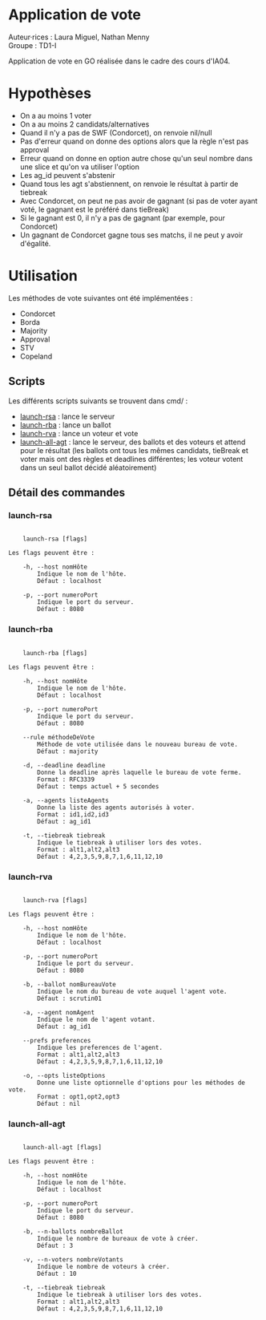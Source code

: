 # Application de vote

Auteur·rices : Laura Miguel, Nathan Menny   
Groupe : TD1-I

Application de vote en GO réalisée dans le cadre des cours d'IA04.

# Hypothèses
* On a au moins 1 voter
* On a au moins 2 candidats/alternatives
* Quand il n'y a pas de SWF (Condorcet), on renvoie nil/null
* Pas d'erreur quand on donne des options alors que la règle n'est pas approval
* Erreur quand on donne en option autre chose qu'un seul nombre dans une slice et qu'on va utiliser l'option
* Les ag_id peuvent s'abstenir
* Quand tous les agt s'abstiennent, on renvoie le résultat à partir de tiebreak
* Avec Condorcet, on peut ne pas avoir de gagnant (si pas de voter ayant voté, le gagnant est le préféré dans tieBreak)
* Si le gagnant est 0, il n'y a pas de gagnant (par exemple, pour Condorcet)
* Un gagnant de Condorcet gagne tous ses matchs, il ne peut y avoir d'égalité.

# Utilisation

Les méthodes de vote suivantes ont été implémentées :
* Condorcet
* Borda
* Majority
* Approval
* STV
* Copeland

## Scripts

Les différents scripts suivants se trouvent dans cmd/ :
* [launch-rsa](#launch-rsa) : lance le serveur
* [launch-rba](#launch-rba) : lance un ballot
* [launch-rva](#launch-rva) : lance un voteur et vote
* [launch-all-agt](#launch-all-agt) : lance le serveur, des ballots et des voteurs et attend pour le résultat (les ballots ont tous les mêmes candidats, tieBreak et voter mais ont des règles et deadlines différentes; les voteur votent dans un seul ballot décidé aléatoirement)

## Détail des commandes

### launch-rsa

```

	launch-rsa [flags]

Les flags peuvent être :

	-h, --host nomHôte
		Indique le nom de l'hôte.
		Défaut : localhost

	-p, --port numeroPort
		Indique le port du serveur.
		Défaut : 8080

```

### launch-rba

```

	launch-rba [flags]

Les flags peuvent être :

	-h, --host nomHôte
		Indique le nom de l'hôte.
		Défaut : localhost

	-p, --port numeroPort
		Indique le port du serveur.
		Défaut : 8080

	--rule méthodeDeVote
		Méthode de vote utilisée dans le nouveau bureau de vote.
		Défaut : majority

	-d, --deadline deadline
		Donne la deadline après laquelle le bureau de vote ferme.
		Format : RFC3339
		Défaut : temps actuel + 5 secondes

	-a, --agents listeAgents
		Donne la liste des agents autorisés à voter.
		Format : id1,id2,id3
		Défaut : ag_id1

	-t, --tiebreak tiebreak
		Indique le tiebreak à utiliser lors des votes.
		Format : alt1,alt2,alt3
		Défaut : 4,2,3,5,9,8,7,1,6,11,12,10

```

### launch-rva

```

	launch-rva [flags]

Les flags peuvent être :

	-h, --host nomHôte
		Indique le nom de l'hôte.
		Défaut : localhost

	-p, --port numeroPort
		Indique le port du serveur.
		Défaut : 8080

	-b, --ballot nomBureauVote
		Indique le nom du bureau de vote auquel l'agent vote.
		Défaut : scrutin01

	-a, --agent nomAgent
		Indique le nom de l'agent votant.
		Défaut : ag_id1

	--prefs preferences
		Indique les preferences de l'agent.
		Format : alt1,alt2,alt3
		Défaut : 4,2,3,5,9,8,7,1,6,11,12,10

	-o, --opts listeOptions
		Donne une liste optionnelle d'options pour les méthodes de vote.
		Format : opt1,opt2,opt3
		Défaut : nil

```

### launch-all-agt

```

	launch-all-agt [flags]

Les flags peuvent être :

	-h, --host nomHôte
		Indique le nom de l'hôte.
		Défaut : localhost

	-p, --port numeroPort
		Indique le port du serveur.
		Défaut : 8080

	-b, --n-ballots nombreBallot
		Indique le nombre de bureaux de vote à créer.
		Défaut : 3

	-v, --n-voters nombreVotants
		Indique le nombre de voteurs à créer.
		Défaut : 10

	-t, --tiebreak tiebreak
		Indique le tiebreak à utiliser lors des votes.
		Format : alt1,alt2,alt3
		Défaut : 4,2,3,5,9,8,7,1,6,11,12,10

```